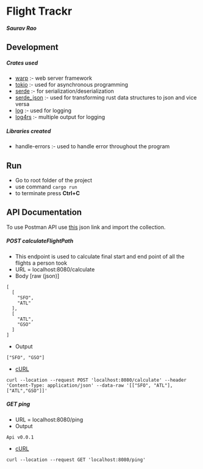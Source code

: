 # Flight Trackr

**_Saurav Rao_**

## Development

##### Crates used

- [warp](https://crates.io/crates/warp) :- web server framework
- [tokio](https://crates.io/crates/tokio) :- used for asynchronous programming
- [serde](https://crates.io/crates/serde) :- for serialization/deserialization
- [serde_json](https://crates.io/crates/serde_json) :- used for transforming rust data structures to json and vice versa
- [log](https://crates.io/crates/log) :- used for logging
- [log4rs](https://crates.io/crates/log4rs) :- multiple output for logging

##### Libraries created

- handle-errors :- used to handle error throughout the program

## Run

- Go to root folder of the project
- use command `cargo run`
- to terminate press **Ctrl+C**

## API Documentation

To use Postman API use [this](https://www.getpostman.com/collections/bc0be6931987ef93d27a) json link and import the collection.

##### POST calculateFlightPath

- This endpoint is used to calculate final start and end point of all the flights a person took
- URL = localhost:8080/calculate
- Body [raw (json)]

```
[
  [
    "SFO",
    "ATL"
  ],
  [
    "ATL",
    "GSO"
  ]
]
```

- Output

```
["SFO", "GSO"]
```

- [cURL](https://reqbin.com/c-nkeg9yma)

```
curl --location --request POST 'localhost:8080/calculate' --header 'Content-Type: application/json' --data-raw '[["SFO", "ATL"], ["ATL","GSO"]]'
```

##### GET ping

- URL = localhost:8080/ping
- Output

```
Api v0.0.1
```

- [cURL](https://reqbin.com/c-1zsan3ex)

```
curl --location --request GET 'localhost:8080/ping'
```
